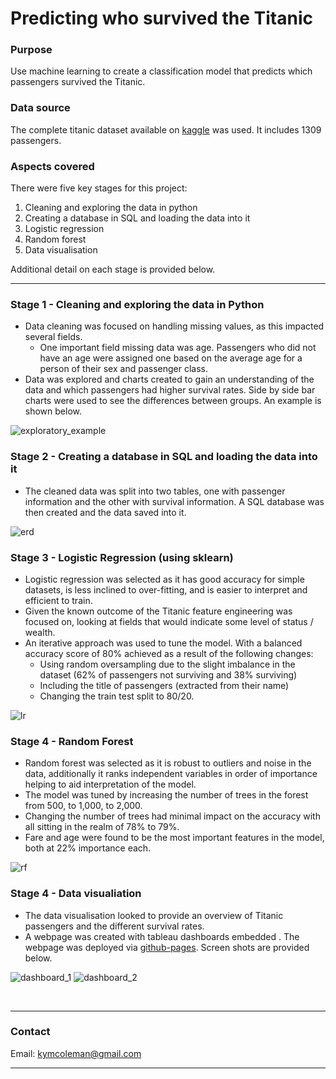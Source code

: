 # Predicting who survived the Titanic

### **Purpose**
Use machine learning to create a classification model that predicts which passengers survived the Titanic.

### **Data source**
The complete titanic dataset available on [kaggle](https://www.kaggle.com/datasets/vinicius150987/titanic3) was used.  It includes 1309 passengers.

### **Aspects covered**
There were five key stages for this project:
1. Cleaning and exploring the data in python
2. Creating a database in SQL and loading the data into it
3. Logistic regression
4. Random forest
5. Data visualisation

Additional detail on each stage is provided below.

---
### **Stage 1 - Cleaning and exploring the data in Python**
- Data cleaning was focused on handling missing values, as this impacted several fields.
   - One important field missing data was age. Passengers who did not have an age were assigned one based on the average age for a person of their sex and passenger class.
 - Data was explored and charts created to gain an understanding of the data and which passengers had higher survival rates.  Side by side bar charts were used to see the differences between groups.  An example is shown below.

 ![exploratory_example](./images/exploratory_example.png)


### **Stage 2 - Creating a database in SQL and loading the data into it**
- The cleaned data was split into two tables, one with passenger information and the other with survival information.  A SQL database was then created and the data saved into it.

![erd](./images/entity_relationship_diagram.png)

### **Stage 3 - Logistic Regression (using sklearn)**
- Logistic regression was selected as it has good accuracy for simple datasets, is less inclined to over-fitting, and is easier to interpret and efficient to train.
- Given the known outcome of the Titanic feature engineering was focused on, looking at fields that would indicate some level of status / wealth.
- An iterative approach was used to tune the model. With a balanced accuracy score of 80% achieved as a result of the following changes:
   - Using random oversampling due to the slight imbalance in the dataset (62% of passengers not surviving and 38% surviving)
   - Including the title of passengers (extracted from their name)
   - Changing the train test split to 80/20.

![lr](./images/LR_output.png)

### **Stage 4 - Random Forest**
- Random forest was selected as it is robust to outliers and noise in the data, additionally it ranks independent variables in order of importance helping to aid interpretation of the model.
- The model was tuned by increasing the number of trees in the forest from 500, to 1,000, to 2,000.
- Changing the number of trees had minimal impact on the accuracy with all sitting in the realm of 78% to 79%.
- Fare and age were found to be the most important features in the model, both at 22% importance each.

![rf](./images/random_forest_importance.png)

### **Stage 4 - Data visualiation**
 - The data visualisation looked to provide an overview of Titanic passengers and the different survival rates.  
 - A webpage was created with tableau dashboards embedded . The webpage was deployed via [github-pages](https://kimco2.github.io/Titanic_survival_predictions/). Screen shots are provided below.
 
![dashboard_1](./images/dashboard_1.png)
![dashboard_2](./images/dashboard_2.png)

<br>

---

### **Contact**
Email: kymcoleman@gmail.com

---